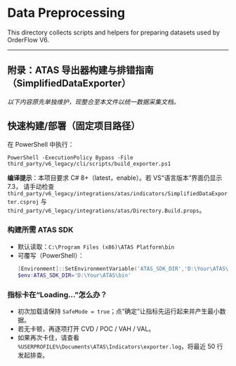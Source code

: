 <!-- [MIGRATED_FROM_V6] 2025-10-26: 原路径 data/preprocessing/README.md；本文件在 V7 中保持向后兼容 -->
# Data Preprocessing

This directory collects scripts and helpers for preparing datasets used by OrderFlow V6.

---
## 附录：ATAS 导出器构建与排错指南（SimplifiedDataExporter）
*以下内容原先单独维护，现整合至本文件以统一数据采集文档。*

## 快速构建/部署（固定项目路径）
在 PowerShell 中执行：
```
PowerShell -ExecutionPolicy Bypass -File third_party/v6_legacy/cli/scripts/build_exporter.ps1
```

**编译提示**：本项目要求 C# 8+（<LangVersion>latest</LangVersion>，<Nullable>enable</Nullable>）。若 VS“语言版本”界面仍显示 7.3，
请手动检查 `third_party/v6_legacy/integrations/atas/indicators/SimplifiedDataExporter.csproj` 与
`third_party/v6_legacy/integrations/atas/Directory.Build.props`。

### 构建所需 ATAS SDK
- 默认读取：`C:\Program Files (x86)\ATAS Platform\bin`
- 可覆写（PowerShell）：
  ```powershell
  [Environment]::SetEnvironmentVariable('ATAS_SDK_DIR','D:\Your\ATAS\bin',[EnvironmentVariableTarget]::User)
  $env:ATAS_SDK_DIR='D:\Your\ATAS\bin'
  ```
### 指标卡在“Loading…”怎么办？
- 初次加载请保持 `SafeMode = true`；点“确定”让指标先运行起来并产生最小数据。
- 若无卡顿，再逐项打开 CVD / POC / VAH / VAL。
- 如果再次卡住，请查看 `%USERPROFILE%\Documents\ATAS\Indicators\exporter.log`，将最近 50 行发起排查。
